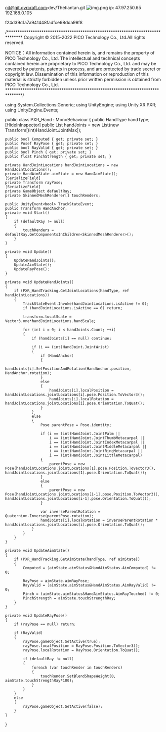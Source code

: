 git@git.gvrcraft.com:dev/Thetiantan.git
![img.png](img.png)
ip:
47.97.250.65
192.168.0.105

f24d39c1a7a941448fadfce98dda99f8


/*******************************************************************************
Copyright © 2015-2022 PICO Technology Co., Ltd.All rights reserved.

NOTICE：All information contained herein is, and remains the property of
PICO Technology Co., Ltd. The intellectual and technical concepts
contained herein are proprietary to PICO Technology Co., Ltd. and may be
covered by patents, patents in process, and are protected by trade secret or
copyright law. Dissemination of this information or reproduction of this
material is strictly forbidden unless prior written permission is obtained from
PICO Technology Co., Ltd.
*******************************************************************************/

using System.Collections.Generic;
using UnityEngine;
using Unity.XR.PXR;
using UnityEngine.Events;

public class PXR_Hand : MonoBehaviour
{
public HandType handType;
[HideInInspector]
public List<Transform> handJoints = new List<Transform>(new Transform[(int)HandJoint.JointMax]);

    public bool Computed { get; private set; }
    public Posef RayPose { get; private set; }
    public bool RayValid { get; private set; }
    public bool Pinch { get; private set; }
    public float PinchStrength { get; private set; }

    private HandJointLocations handJointLocations = new HandJointLocations();
    private HandAimState aimState = new HandAimState();
    [SerializeField]
    private Transform rayPose;
    [SerializeField]
    private GameObject defaultRay;
    private SkinnedMeshRenderer[] touchRenders;

    public UnityEvent<bool> TrackStateEvent;
    public Transform HandAnchor;
    private void Start()
    {
        if (defaultRay != null)
        {
            touchRenders = defaultRay.GetComponentsInChildren<SkinnedMeshRenderer>();
        }
    }

    private void Update()
    {
        UpdateHandJoints();
        UpdateAimState();
        UpdateRayPose();
    }

    private void UpdateHandJoints()
    {
        if (PXR_HandTracking.GetJointLocations(handType, ref handJointLocations))
        {
            TrackStateEvent.Invoke(handJointLocations.isActive != 0);
            if (handJointLocations.isActive == 0) return;

            transform.localScale = Vector3.one*handJointLocations.handScale;

            for (int i = 0; i < handJoints.Count; ++i)
            {
                if (handJoints[i] == null) continue;

                if (i == (int)HandJoint.JointWrist)
                {
                    if (HandAnchor)
                    {
                        handJoints[i].SetPositionAndRotation(HandAnchor.position, HandAnchor.rotation);
                    }
                    else
                    {
                        handJoints[i].localPosition = handJointLocations.jointLocations[i].pose.Position.ToVector3();
                        handJoints[i].localRotation = handJointLocations.jointLocations[i].pose.Orientation.ToQuat();
                    }
                }
                else
                {
                    Pose parentPose = Pose.identity;

                    if (i == (int)HandJoint.JointPalm ||
                        i == (int)HandJoint.JointThumbMetacarpal ||
                        i == (int)HandJoint.JointIndexMetacarpal ||
                        i == (int)HandJoint.JointMiddleMetacarpal ||
                        i == (int)HandJoint.JointRingMetacarpal ||
                        i == (int)HandJoint.JointLittleMetacarpal)
                    {
                        parentPose = new Pose(handJointLocations.jointLocations[1].pose.Position.ToVector3(), handJointLocations.jointLocations[1].pose.Orientation.ToQuat());
                    }
                    else
                    {
                        parentPose = new Pose(handJointLocations.jointLocations[i-1].pose.Position.ToVector3(), handJointLocations.jointLocations[i-1].pose.Orientation.ToQuat());
                    }
                    
                    var inverseParentRotation = Quaternion.Inverse(parentPose.rotation);
                    handJoints[i].localRotation = inverseParentRotation * handJointLocations.jointLocations[i].pose.Orientation.ToQuat();
                }
            }
        }
    }

    private void UpdateAimState()
    {
        if (PXR_HandTracking.GetAimState(handType, ref aimState))
        {
            Computed = (aimState.aimStatus&HandAimStatus.AimComputed) != 0;

            RayPose = aimState.aimRayPose;
            RayValid = (aimState.aimStatus&HandAimStatus.AimRayValid) != 0;
            Pinch = (aimState.aimStatus&HandAimStatus.AimRayTouched) != 0;
            PinchStrength = aimState.touchStrengthRay;
        }
    }

    private void UpdateRayPose()
    {
        if (rayPose == null) return;

        if (RayValid)
        {
            rayPose.gameObject.SetActive(true);
            rayPose.localPosition = RayPose.Position.ToVector3();
            rayPose.localRotation = RayPose.Orientation.ToQuat();

            if (defaultRay != null)
            {
                foreach (var touchRender in touchRenders)
                {
                    touchRender.SetBlendShapeWeight(0, aimState.touchStrengthRay*100);
                }
            }
        }
        else
        {
            rayPose.gameObject.SetActive(false);
        }
    }
}
